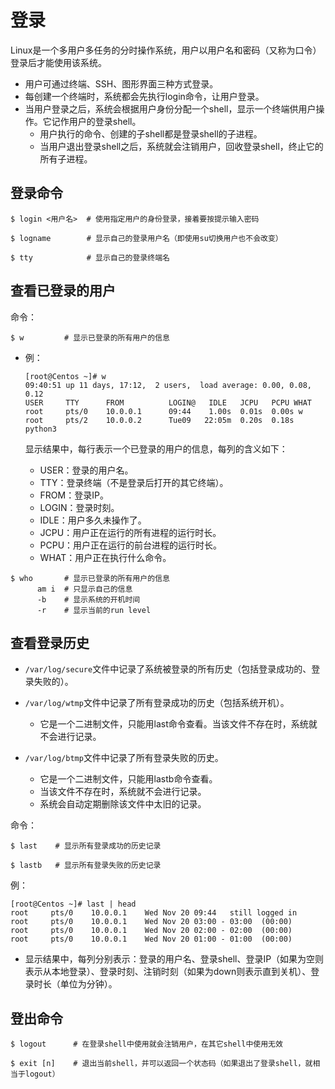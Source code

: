 # 登录

Linux是一个多用户多任务的分时操作系统，用户以用户名和密码（又称为口令）登录后才能使用该系统。
- 用户可通过终端、SSH、图形界面三种方式登录。
- 每创建一个终端时，系统都会先执行login命令，让用户登录。
- 当用户登录之后，系统会根据用户身份分配一个shell，显示一个终端供用户操作。它记作用户的登录shell。
  - 用户执行的命令、创建的子shell都是登录shell的子进程。
  - 当用户退出登录shell之后，系统就会注销用户，回收登录shell，终止它的所有子进程。

## 登录命令

```shell
$ login <用户名>  # 使用指定用户的身份登录，接着要按提示输入密码
```

```shell
$ logname        # 显示自己的登录用户名（即使用su切换用户也不会改变）
```

```shell
$ tty            # 显示自己的登录终端名
```

## 查看已登录的用户

命令：

```shell
$ w         # 显示已登录的所有用户的信息
```
- 例：

    ```
    [root@Centos ~]# w
    09:40:51 up 11 days, 17:12,  2 users,  load average: 0.00, 0.08, 0.12
    USER     TTY      FROM          LOGIN@   IDLE   JCPU   PCPU WHAT
    root     pts/0    10.0.0.1      09:44    1.00s  0.01s  0.00s w
    root     pts/2    10.0.0.2      Tue09   22:05m  0.20s  0.18s python3
    ```

    显示结果中，每行表示一个已登录的用户的信息，每列的含义如下：
    - USER：登录的用户名。
    - TTY：登录终端（不是登录后打开的其它终端）。
    - FROM：登录IP。
    - LOGIN：登录时刻。
    - IDLE：用户多久未操作了。
    - JCPU：用户正在运行的所有进程的运行时长。
    - PCPU：用户正在运行的前台进程的运行时长。
    - WHAT：用户正在执行什么命令。

```shell
$ who       # 显示已登录的所有用户的信息
      am i  # 只显示自己的信息
      -b    # 显示系统的开机时间
      -r    # 显示当前的run level
```

## 查看登录历史

- `/var/log/secure`文件中记录了系统被登录的所有历史（包括登录成功的、登录失败的）。

- `/var/log/wtmp`文件中记录了所有登录成功的历史（包括系统开机）。
  - 它是一个二进制文件，只能用last命令查看。当该文件不存在时，系统就不会进行记录。

- `/var/log/btmp`文件中记录了所有登录失败的历史。
  - 它是一个二进制文件，只能用lastb命令查看。
  - 当该文件不存在时，系统就不会进行记录。
  - 系统会自动定期删除该文件中太旧的记录。

命令：

```shell
$ last    # 显示所有登录成功的历史记录
```

```shell
$ lastb   # 显示所有登录失败的历史记录
```

例：

```
[root@Centos ~]# last | head
root     pts/0    10.0.0.1    Wed Nov 20 09:44   still logged in
root     pts/0    10.0.0.1    Wed Nov 20 03:00 - 03:00  (00:00)
root     pts/0    10.0.0.1    Wed Nov 20 02:00 - 02:00  (00:00)
root     pts/0    10.0.0.1    Wed Nov 20 01:00 - 01:00  (00:00)
```

- 显示结果中，每列分别表示：登录的用户名、登录shell、登录IP（如果为空则表示从本地登录）、登录时刻、注销时刻（如果为down则表示直到关机）、登录时长（单位为分钟）。

## 登出命令

```shell
$ logout      # 在登录shell中使用就会注销用户，在其它shell中使用无效
```

```shell
$ exit [n]    # 退出当前shell，并可以返回一个状态码（如果退出了登录shell，就相当于logout）
```
